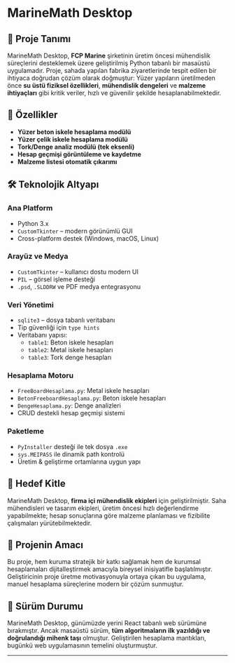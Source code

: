 # MarineMath Desktop

## 🧭 Proje Tanımı

MarineMath Desktop, **FCP Marine** şirketinin üretim öncesi mühendislik süreçlerini desteklemek üzere geliştirilmiş Python tabanlı bir masaüstü uygulamadır. Proje, sahada yapılan fabrika ziyaretlerinde tespit edilen bir ihtiyaca doğrudan çözüm olarak doğmuştur: Yüzer yapıların üretilmeden önce **su üstü fiziksel özellikleri**, **mühendislik dengeleri** ve **malzeme ihtiyaçları** gibi kritik veriler, hızlı ve güvenilir şekilde hesaplanabilmektedir.

## 🔧 Özellikler

- **Yüzer beton iskele hesaplama modülü**
- **Yüzer çelik iskele hesaplama modülü**
- **Tork/Denge analiz modülü (tek eksenli)**
- **Hesap geçmişi görüntüleme ve kaydetme**
- **Malzeme listesi otomatik çıkarımı**

## 🛠️ Teknolojik Altyapı

### Ana Platform
- Python 3.x
- `CustomTkinter` – modern görünümlü GUI
- Cross-platform destek (Windows, macOS, Linux)

### Arayüz ve Medya
- `CustomTkinter` – kullanıcı dostu modern UI
- `PIL` – görsel işleme desteği
- `.psd`, `.SLDDRW` ve PDF medya entegrasyonu

### Veri Yönetimi
- `sqlite3` – dosya tabanlı veritabanı
- Tip güvenliği için `type hints`
- Veritabanı yapısı:
  - `table1`: Beton iskele hesapları
  - `table2`: Metal iskele hesapları
  - `table3`: Tork denge hesapları

### Hesaplama Motoru
- `FreeBoardHesaplama.py`: Metal iskele hesapları
- `BetonFreeboardHesaplama.py`: Beton iskele hesapları
- `DengeHesaplama.py`: Denge analizleri
- CRUD destekli hesap geçmişi sistemi

### Paketleme
- `PyInstaller` desteği ile tek dosya `.exe`
- `sys.MEIPASS` ile dinamik path kontrolü
- Üretim & geliştirme ortamlarına uygun yapı

## 👥 Hedef Kitle

MarineMath Desktop, **firma içi mühendislik ekipleri** için geliştirilmiştir. Saha mühendisleri ve tasarım ekipleri, üretim öncesi hızlı değerlendirme yapabilmekte; hesap sonuçlarına göre malzeme planlaması ve fizibilite çalışmaları yürütebilmektedir.

## 🎯 Projenin Amacı

Bu proje, hem kuruma stratejik bir katkı sağlamak hem de kurumsal hesaplamaları dijitalleştirmek amacıyla bireysel inisiyatifle başlatılmıştır. Geliştiricinin proje üretme motivasyonuyla ortaya çıkan bu uygulama, manuel hesaplama süreçlerine modern bir çözüm sunmuştur.

## 🔄 Sürüm Durumu

MarineMath Desktop, günümüzde yerini React tabanlı web sürümüne bırakmıştır. Ancak masaüstü sürüm, **tüm algoritmaların ilk yazıldığı ve doğrulandığı mihenk taşı** olmuştur. Geliştirilen hesaplama mantıkları, bugünkü web uygulamasının temelini oluşturmuştur.

---

